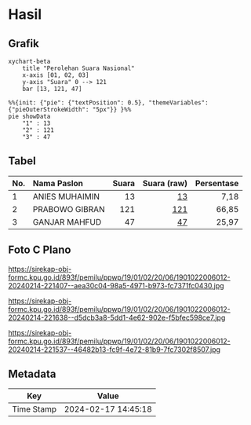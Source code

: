 # Hasil

## Grafik

```mermaid
xychart-beta
    title "Perolehan Suara Nasional"
    x-axis [01, 02, 03]
    y-axis "Suara" 0 --> 121
    bar [13, 121, 47]
```

```mermaid
%%{init: {"pie": {"textPosition": 0.5}, "themeVariables": {"pieOuterStrokeWidth": "5px"}} }%%
pie showData
    "1" : 13
    "2" : 121
    "3" : 47
```

## Tabel

| No. | Nama Paslon    | Suara | Suara (raw) | Persentase |
|:--- |:-------------- | -----:| -----------:| ----------:|
| 1   | ANIES MUHAIMIN | 13    | [13][p-1]   | 7,18       |
| 2   | PRABOWO GIBRAN | 121   | [121][p-2]  | 66,85      |
| 3   | GANJAR MAHFUD  | 47    | [47][p-3]   | 25,97      |


[p-1]: https://github.com/gigit-pemilu/pemilu-2024/blob/main/pilpres/hitung-suara/sub/19-kepulauan-bangka-belitung/sub/01-bangka/sub/02-belinyu/sub/2006-riding-panjang/sub/012-tps/sub/paslon-1.txt
[p-2]: https://github.com/gigit-pemilu/pemilu-2024/blob/main/pilpres/hitung-suara/sub/19-kepulauan-bangka-belitung/sub/01-bangka/sub/02-belinyu/sub/2006-riding-panjang/sub/012-tps/sub/paslon-2.txt
[p-3]: https://github.com/gigit-pemilu/pemilu-2024/blob/main/pilpres/hitung-suara/sub/19-kepulauan-bangka-belitung/sub/01-bangka/sub/02-belinyu/sub/2006-riding-panjang/sub/012-tps/sub/paslon-3.txt

## Foto C Plano

https://sirekap-obj-formc.kpu.go.id/893f/pemilu/ppwp/19/01/02/20/06/1901022006012-20240214-221407--aea30c04-98a5-4971-b973-fc7371fc0430.jpg

https://sirekap-obj-formc.kpu.go.id/893f/pemilu/ppwp/19/01/02/20/06/1901022006012-20240214-221638--d5dcb3a8-5dd1-4e62-902e-f5bfec598ce7.jpg

https://sirekap-obj-formc.kpu.go.id/893f/pemilu/ppwp/19/01/02/20/06/1901022006012-20240214-221537--46482b13-fc9f-4e72-81b9-7fc7302f8507.jpg


## Metadata

| Key        | Value               |
| ---------- | ------------------- |
| Time Stamp | 2024-02-17 14:45:18 |



